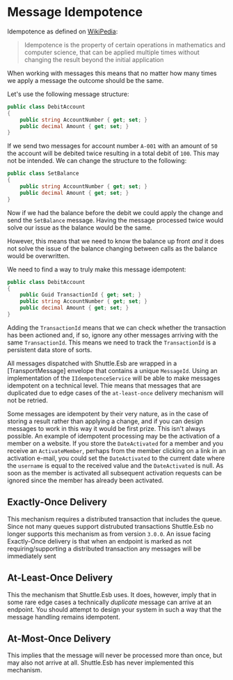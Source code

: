 # Message Idempotence

Idempotence as defined on [WikiPedia](https://en.wikipedia.org/wiki/Idempotence):

> Idempotence is the property of certain operations in mathematics and computer science, that can be applied multiple times without changing the result beyond the initial application

When working with messages this means that no matter how many times we apply a message the outcome should be the same.

Let's use the following message structure:

``` c#
public class DebitAccount
{
    public string AccountNumber { get; set; }
    public decimal Amount { get; set; }
}
```

If we send two messages for account number `A-001` with an amount of `50` the account will be debited twice resulting in a total debit of `100`.  This may not be intended.  We can change the structure to the following:

``` c#
public class SetBalance
{
    public string AccountNumber { get; set; }
    public decimal Amount { get; set; }
}
```

Now if we had the balance before the debit we could apply the change and send the `SetBalance` message.  Having the message processed twice would solve our issue as the balance would be the same.

However, this means that we need to know the balance up front *and* it does not solve the issue of the balance changing between calls as the balance would be overwritten.

We need to find a way to truly make this message idempotent:

``` c#
public class DebitAccount
{
    public Guid TransactionId { get; set; }
    public string AccountNumber { get; set; }
    public decimal Amount { get; set; }
}
```

Adding the `TransactionId` means that we can check whether the transaction has been actioned and, if so, ignore any other messages arriving with the same `TransactionId`.  This means we need to track the `TransactionId` is a persistent data store of sorts.

All messages dispatched with Shuttle.Esb are wrapped in a [TransportMessage] envelope that contains a unique `MessageId`.  Using an implementation of the `IIdempotenceService` will be able to make messages idempotent on a technical level.  Thie means that messages that are duplicated due to edge cases of the `at-least-once` delivery mechanism will not be retried.

Some messages are idempotent by their very nature, as in the case of storing a result rather than applying a change, and if you can design messages to work in this way it would be first prize.  This isn't always possible.  An example of idempotent processing may be the activation of a member on a website.  If you store the `DateActivated` for a member and you receive an `ActivateMember`, perhaps from the member clicking on a link in an activation e-mail, you could set the `DateActivated` to the current date where the `username` is equal to the received value and the `DateActivated` is null.  As soon as the member is activated all subsequent activation requests can be ignored since the member has already been activated.

## Exactly-Once Delivery

This mechanism requires a distributed transaction that includes the queue.  Since not many queues support distrubuted transactions Shuttle.Esb no longer supports this mechanism as from version `3.0.0`.  An issue facing Exactly-Once delivery is that when an endpoint is marked as not requiring/supporting a distributed transaction any messages will be immediately sent

## At-Least-Once Delivery

This the mechanism that Shuttle.Esb uses.  It does, however, imply that in some rare edge cases a technically *duplicate* message can arrive at an endpoint.  You should attempt to design your system in such a way that the message handling remains idempotent.

## At-Most-Once Delivery

This implies that the message will never be processed more than once, but may also not arrive at all.  Shuttle.Esb has never implemented this mechanism.

